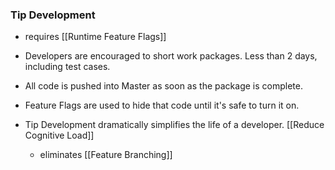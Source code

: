 ### Tip Development
- requires [[Runtime Feature Flags]]
- Developers are encouraged to short work packages.  Less than 2 days, including test cases.
- All code is pushed into Master as soon as the package is complete.
- Feature Flags are used to hide that code until it's safe to turn it on.

- Tip Development dramatically simplifies the life of a developer. [[Reduce Cognitive Load]]
	- eliminates [[Feature Branching]]